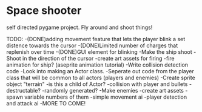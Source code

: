 # Space shooter
 self directed pygame project. Fly around and shoot things!

TODO:
-(DONE)adding movement feature that lets the player blink a set distence towards the cursor
    -(DONE)Limited number of charges that replenish over time
    -(DONE)GUI element for blinking
-Make the ship shoot
    -Shoot in the direction of the cursor
    -create art assets for firing
    -fire animation for ship? (aseprite animation tutorial)
-Write collision detection code
-Look into making an Actor class.
    -Seperate out code from the player class that will be common to all actors (players and enemies)
-Create sprite object "terrain"
    -is this a child of Actor?
    -collision with player and bullets
        -destructable?
    -randomly generated?
-Make enemies
    -create art assets
    -spawn variable numbers of them
    -simple movement ai
    -player detection and attack ai
-MORE TO COME!
